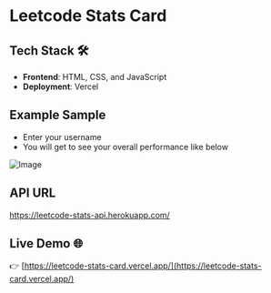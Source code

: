 # Leetcode Stats Card

## Tech Stack 🛠️
- **Frontend**: HTML, CSS, and JavaScript
- **Deployment**: Vercel

## Example Sample
- Enter your username
- You will get to see your overall performance like below

![Image](https://github.com/user-attachments/assets/f140f451-2202-4748-aa86-f857b55293d6)

## API URL
https://leetcode-stats-api.herokuapp.com/

## Live Demo 🌐
👉 [https://leetcode-stats-card.vercel.app/](https://leetcode-stats-card.vercel.app/)
